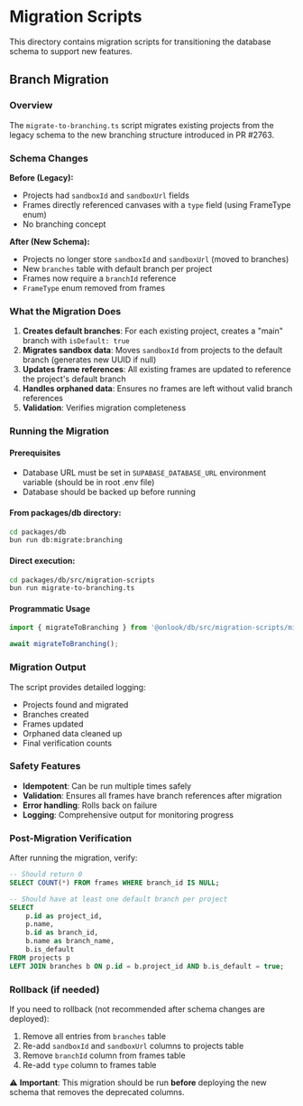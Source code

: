 # Migration Scripts

This directory contains migration scripts for transitioning the database schema to support new features.

## Branch Migration

### Overview

The `migrate-to-branching.ts` script migrates existing projects from the legacy schema to the new branching structure introduced in PR #2763.

### Schema Changes

**Before (Legacy):**
- Projects had `sandboxId` and `sandboxUrl` fields
- Frames directly referenced canvases with a `type` field (using FrameType enum)
- No branching concept

**After (New Schema):**
- Projects no longer store `sandboxId` and `sandboxUrl` (moved to branches)
- New `branches` table with default branch per project
- Frames now require a `branchId` reference
- `FrameType` enum removed from frames

### What the Migration Does

1. **Creates default branches**: For each existing project, creates a "main" branch with `isDefault: true`
2. **Migrates sandbox data**: Moves `sandboxId` from projects to the default branch (generates new UUID if null)
3. **Updates frame references**: All existing frames are updated to reference the project's default branch
4. **Handles orphaned data**: Ensures no frames are left without valid branch references
5. **Validation**: Verifies migration completeness

### Running the Migration

#### Prerequisites
- Database URL must be set in `SUPABASE_DATABASE_URL` environment variable (should be in root .env file)
- Database should be backed up before running

#### From packages/db directory:
```bash
cd packages/db
bun run db:migrate:branching
```

#### Direct execution:
```bash
cd packages/db/src/migration-scripts
bun run migrate-to-branching.ts
```

#### Programmatic Usage
```typescript
import { migrateToBranching } from '@onlook/db/src/migration-scripts/migrate-to-branching';

await migrateToBranching();
```

### Migration Output
The script provides detailed logging:
- Projects found and migrated
- Branches created
- Frames updated
- Orphaned data cleaned up
- Final verification counts

### Safety Features
- **Idempotent**: Can be run multiple times safely
- **Validation**: Ensures all frames have branch references after migration
- **Error handling**: Rolls back on failure
- **Logging**: Comprehensive output for monitoring progress

### Post-Migration Verification

After running the migration, verify:
```sql
-- Should return 0
SELECT COUNT(*) FROM frames WHERE branch_id IS NULL;

-- Should have at least one default branch per project
SELECT 
    p.id as project_id, 
    p.name,
    b.id as branch_id,
    b.name as branch_name,
    b.is_default
FROM projects p
LEFT JOIN branches b ON p.id = b.project_id AND b.is_default = true;
```

### Rollback (if needed)

If you need to rollback (not recommended after schema changes are deployed):
1. Remove all entries from `branches` table
2. Re-add `sandboxId` and `sandboxUrl` columns to projects table
3. Remove `branchId` column from frames table
4. Re-add `type` column to frames table

⚠️ **Important**: This migration should be run **before** deploying the new schema that removes the deprecated columns.